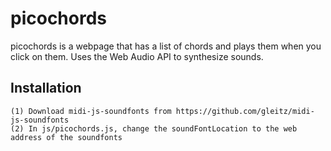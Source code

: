 # picochords
picochords is a webpage that has a list of chords and plays them when you click on them. Uses the Web Audio API to synthesize sounds.

## Installation
	(1) Download midi-js-soundfonts from https://github.com/gleitz/midi-js-soundfonts
	(2) In js/picochords.js, change the soundFontLocation to the web address of the soundfonts
